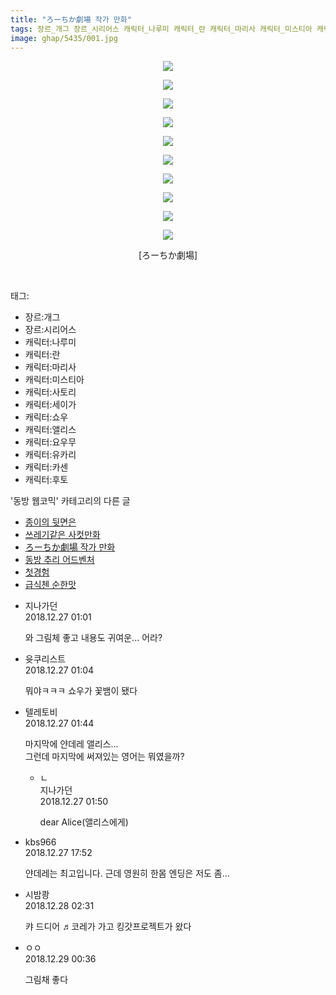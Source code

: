 ```yaml
---
title: "ろーちか劇場 작가 만화"
tags: 장르_개그 장르_시리어스 캐릭터_나루미 캐릭터_란 캐릭터_마리사 캐릭터_미스티아 캐릭터_사토리 캐릭터_세이가 캐릭터_쇼우 캐릭터_앨리스 캐릭터_요우무 캐릭터_유카리 캐릭터_카센 캐릭터_후토 ろーちか劇場 동방_웹코믹
image: ghap/5435/001.jpg
---
```

<div class="article">
<p style="text-align: center; clear: none; float: none;"><img src="{{ site.nasurl }}/ghap/5435/001.jpg"/></p>
<p style="text-align: center; clear: none; float: none;"><img src="{{ site.nasurl }}/ghap/5435/002.jpg"/></p>
<p style="text-align: center; clear: none; float: none;"><img src="{{ site.nasurl }}/ghap/5435/003.jpg"/></p>
<p style="text-align: center; clear: none; float: none;"><img src="{{ site.nasurl }}/ghap/5435/004.jpg"/></p>
<p style="text-align: center; clear: none; float: none;"><img src="{{ site.nasurl }}/ghap/5435/005.jpg"/></p>
<p style="text-align: center; clear: none; float: none;"><img src="{{ site.nasurl }}/ghap/5435/006.jpg"/></p>
<p style="text-align: center; clear: none; float: none;"><img src="{{ site.nasurl }}/ghap/5435/007.jpg"/></p>
<p style="text-align: center; clear: none; float: none;"><img src="{{ site.nasurl }}/ghap/5435/008.jpg"/></p>
<p style="text-align: center; clear: none; float: none;"><img src="{{ site.nasurl }}/ghap/5435/009.jpg"/></p>
<p style="text-align: center; clear: none; float: none;"><img src="{{ site.nasurl }}/ghap/5435/010.jpg"/></p>
<p style="text-align: center; clear: none; float: none;">[ろーちか劇場]</p>
<p><br/></p>
</div><div class="tagTrail">
<p>태그: </p>
<ul>
<li>장르:개그</li>
<li>장르:시리어스</li>
<li>캐릭터:나루미</li>
<li>캐릭터:란</li>
<li>캐릭터:마리사</li>
<li>캐릭터:미스티아</li>
<li>캐릭터:사토리</li>
<li>캐릭터:세이가</li>
<li>캐릭터:쇼우</li>
<li>캐릭터:앨리스</li>
<li>캐릭터:요우무</li>
<li>캐릭터:유카리</li>
<li>캐릭터:카센</li>
<li>캐릭터:후토</li>
</ul>
</div><div class="another">
<p>'동방 웹코믹' 카테고리의 다른 글</p>
<ul>
<li><a href="/2018-12-26-ghap_5437">종이의 뒷면은</a></li>
<li><a href="/2018-12-26-ghap_5436">쓰레기같은 사컷만화</a></li>
<li><a href="/2018-12-26-ghap_5435">ろーちか劇場 작가 만화</a></li>
<li><a href="/2018-11-18-ghap_5207">동방 추리 어드벤처</a></li>
<li><a href="/2018-11-27-ghap_5270">첫경험</a></li>
<li><a href="/2018-11-20-ghap_5213">급식첸 순한맛</a></li>
</ul>
</div><div class="comment">
<ul>
<li class="cb_thumb_off" id="comment15393821">
<div class="cb_comment_area">
<div class="cb_info_area">
<div class="cb_section">
<span class="cb_nick_name">지나가던</span>
</div>
<div class="cb_section">
<span class="cb_date">2018.12.27 01:01 </span>
</div>
</div>
<div class="cb_dsc_comment">
<p class="cb_dsc">
											와 그림체 좋고 내용도 귀여운... 어라?
										</p>
</div>
</div></li>
<li class="cb_thumb_off" id="comment15393823">
<div class="cb_comment_area">
<div class="cb_info_area">
<div class="cb_section">
<span class="cb_nick_name">윳쿠리스트</span>
</div>
<div class="cb_section">
<span class="cb_date">2018.12.27 01:04 </span>
</div>
</div>
<div class="cb_dsc_comment">
<p class="cb_dsc">
											뭐야ㅋㅋㅋ 쇼우가 꽃뱀이 됐다
										</p>
</div>
</div></li>
<li class="cb_thumb_off" id="comment15393840">
<div class="cb_comment_area">
<div class="cb_info_area">
<div class="cb_section">
<span class="cb_nick_name">텔레토비</span>
</div>
<div class="cb_section">
<span class="cb_date">2018.12.27 01:44 </span>
</div>
</div>
<div class="cb_dsc_comment">
<p class="cb_dsc">
											마지막에 얀데레 앨리스...<br/>
그런데 마지막에 써져있는 영어는 뭐였을까?
										</p>
</div>
<ul>
<li class="cb_thumb_off" id="comment15393842">
<span class="cb_bu_subnode">ㄴ</span>
<div class="cb_comment_area">
<div class="cb_info_area">
<div class="cb_section">
<span class="cb_nick_name">지나가던</span>
</div>
<div class="cb_section">
<span class="cb_date">2018.12.27 01:50 </span>
</div>
</div>
<div class="cb_dsc_comment">
<p class="cb_dsc">
																dear Alice(앨리스에게)
															</p>
</div>
</div>
</li>
</ul>
</div></li>
<li class="cb_thumb_off" id="comment15394563">
<div class="cb_comment_area">
<div class="cb_info_area">
<div class="cb_section">
<span class="cb_nick_name">kbs966</span>
</div>
<div class="cb_section">
<span class="cb_date">2018.12.27 17:52 </span>
</div>
</div>
<div class="cb_dsc_comment">
<p class="cb_dsc">
											얀데레는 최고입니다. 근데 영원히 한몸 엔딩은 저도 좀...
										</p>
</div>
</div></li>
<li class="cb_thumb_off" id="comment15394919">
<div class="cb_comment_area">
<div class="cb_info_area">
<div class="cb_section">
<span class="cb_nick_name">시밤쾅</span>
</div>
<div class="cb_section">
<span class="cb_date">2018.12.28 02:31 </span>
</div>
</div>
<div class="cb_dsc_comment">
<p class="cb_dsc">
											캬 드디어 ♬코레가 가고 킹갓프로젝트가 왔다
										</p>
</div>
</div></li>
<li class="cb_thumb_off" id="comment15396153">
<div class="cb_comment_area">
<div class="cb_info_area">
<div class="cb_section">
<span class="cb_nick_name">ㅇㅇ</span>
</div>
<div class="cb_section">
<span class="cb_date">2018.12.29 00:36 </span>
</div>
</div>
<div class="cb_dsc_comment">
<p class="cb_dsc">
											그림채 좋다
										</p>
</div>
</div></li>
</ul>
</div>